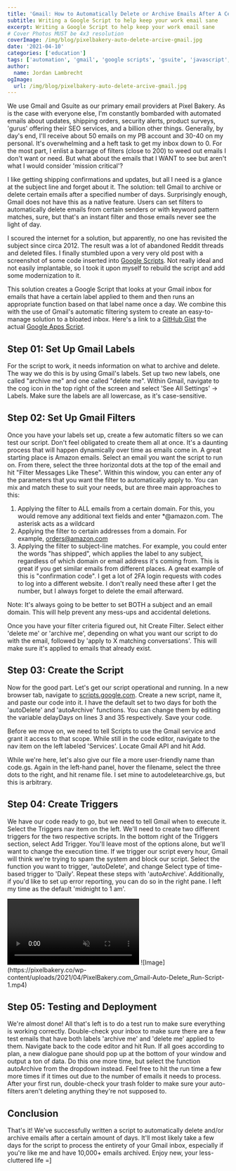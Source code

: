 ```yaml
---
title: 'Gmail: How to Automatically Delete or Archive Emails After A Certain Number of Days'
subtitle: Writing a Google Script to help keep your work email sane
excerpt: Writing a Google Script to help keep your work email sane
# Cover Photos MUST be 4x3 resolution
coverImage: /img/blog/pixelbakery-auto-delete-arcive-gmail.jpg
date: '2021-04-10'
categories: ['education']
tags: ['automation', 'gmail', 'google scripts', 'gsuite', 'javascript', 'Tutorial']
author:
  name: Jordan Lambrecht
ogImage:
  url: /img/blog/pixelbakery-auto-delete-arcive-gmail.jpg
---
```


We use Gmail and Gsuite as our primary email providers at Pixel Bakery. As is the case with everyone else, I'm constantly bombarded with automated emails about updates, shipping orders, security alerts, product surveys, 'gurus' offering their SEO services, and a billion other things. Generally, by day's end, I'll receive about 50 emails on my PB account and 30-40 on my personal. It's overwhelming and a heft task to get my inbox down to 0. For the most part, I enlist a barrage of filters (close to 200) to weed out emails I don't want or need. But what about the emails that I WANT to see but aren't what I would consider 'mission critical'?

I like getting shipping confirmations and updates, but all I need is a glance at the subject line and forget about it. The solution: tell Gmail to archive or delete certain emails after a specified number of days. Surprisingly enough, Gmail does not have this as a native feature. Users can set filters to automatically delete emails from certain senders or with keyword pattern matches, sure, but that's an instant filter and those emails never see the light of day.

I scoured the internet for a solution, but apparently, no one has revisited the subject since circa 2012. The result was a lot of abandoned Reddit threads and deleted files. I finally stumbled upon a very very old post with a screenshot of some code inserted into [Google Scripts](https://script.google.com/). Not really ideal and not easily implantable, so I took it upon myself to rebuild the script and add some modernization to it.

This solution creates a Google Script that looks at your Gmail inbox for emails that have a certain label applied to them and then runs an appropriate function based on that label name once a day. We combine this with the use of Gmail's automatic filtering system to create an easy-to-manage solution to a bloated inbox. Here's a link to a [GitHub Gist](https://gist.github.com/jordanlambrecht/ec6ad36b5a48271fcbb4bb811512e477) the actual [Google Apps Script](https://script.google.com/d/1BW2AqvwUSbd9fID36fszLLUKkEmu8gj0FfKjyKanEwV7OGgzQuxHZS9e).

## Step 01: Set Up Gmail Labels

For the script to work, it needs information on what to archive and delete. The way we do this is by using Gmail's labels. Set up two new labels, one called "archive me" and one called "delete me". Within Gmail, navigate to the cog icon in the top right of the screen and select 'See All Settings' -> Labels. Make sure the labels are all lowercase, as it's case-sensitive.

## Step 02: Set Up Gmail Filters

Once you have your labels set up, create a few automatic filters so we can test our script. Don't feel obligated to create them all at once. It's a daunting process that will happen dynamically over time as emails come in. A great starting place is Amazon emails. Select an email you want the script to run on. From there, select the three horizontal dots at the top of the email and hit "Filter Messages Like These". Within this window, you can enter any of the parameters that you want the filter to automatically apply to. You can mix and match these to suit your needs, but are three main approaches to this:

1.  Applying the filter to ALL emails from a certain domain. For this, you would remove any additional text fields and enter \*@amazon.com. The asterisk acts as a wildcard
2.  Applying the filter to certain addresses from a domain. For example, orders@amazon.com
3.  Applying the filter to subject-line matches. For example, you could enter the words "has shipped", which applies the label to any subject, regardless of which domain or email address it's coming from. This is great if you get similar emails from different places. A great example of this is "confirmation code". I get a lot of 2FA login requests with codes to log into a different website. I don't really need these after I get the number, but I always forget to delete the email afterward.

Note: It's always going to be better to set BOTH a subject and an email domain. This will help prevent any mess-ups and accidental deletions.

Once you have your filter criteria figured out, hit Create Filter. Select either 'delete me' or 'archive me', depending on what you want our script to do with the email, followed by 'apply to X matching conversations'. This will make sure it's applied to emails that already exist.

## Step 03: Create the Script

Now for the good part. Let's get our script operational and running. In a new browser tab, navigate to [scripts.google.com](https://scripts.google.com/). Create a new script, name it, and paste our code into it. I have the default set to two days for both the 'autoDelete' and 'autoArchive' functions. You can change them by editing the variable delayDays on lines 3 and 35 respectively. Save your code.

Before we move on, we need to tell Scripts to use the Gmail service and grant it access to that scope. While still in the code editor, navigate to the nav item on the left labeled 'Services'. Locate Gmail API and hit Add.

While we're here, let's also give our file a more user-friendly name than code.gs. Again in the left-hand panel, hover the filename, select the three dots to the right, and hit rename file. I set mine to autodeletearchive.gs, but this is arbitrary.

## Step 04: Create Triggers

We have our code ready to go, but we need to tell Gmail when to execute it. Select the Triggers nav item on the left. We'll need to create two different triggers for the two respective scripts. In the bottom right of the Triggers section, select Add Trigger. You'll leave most of the options alone, but we'll want to change the execution time. If we trigger our script every hour, Gmail will think we're trying to spam the system and block our script. Select the function you want to trigger, 'autoDelete', and change Select type of time-based trigger to 'Daily'. Repeat these steps with 'autoArchive'. Additionally, if you'd like to set up error reporting, you can do so in the right pane. I left my time as the default 'midnight to 1 am'.

<video autoPlay muted controls='false' playsInline>
<source src="/img/blog/PixelBakery.com_Gmail-Auto-Delete_Run-Script-1" />
</video>
![Image](https://pixelbakery.co/wp-content/uploads/2021/04/PixelBakery.com_Gmail-Auto-Delete_Run-Script-1.mp4)

## Step 05: Testing and Deployment

We're almost done! All that's left is to do a test run to make sure everything is working correctly. Double-check your inbox to make sure there are a few test emails that have both labels 'archive me' and 'delete me' applied to them. Navigate back to the code editor and hit Run. If all goes according to plan, a new dialogue pane should pop up at the bottom of your window and output a ton of data. Do this one more time, but select the function autoArchive from the dropdown instead. Feel free to hit the run time a few more times if it times out due to the number of emails it needs to process. After your first run, double-check your trash folder to make sure your auto-filters aren't deleting anything they're not supposed to.

## Conclusion

That's it! We've successfully written a script to automatically delete and/or archive emails after a certain amount of days. It'll most likely take a few days for the script to process the entirety of your Gmail inbox, especially if you're like me and have 10,000+ emails archived. Enjoy new, your less-cluttered life =]
